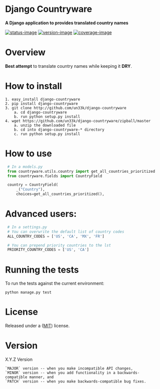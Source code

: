 Django Countryware
====================

**A Django application to provides translated country names**

[![status-image]][status-link]
[![version-image]][version-link]
[![coverage-image]][coverage-link]

Overview
====================

**Best attempt** to translate country names while keeping it **DRY**.


How to install
====================

    1. easy_install django-countryware
    2. pip install django-countryware
    3. git clone http://github.com/un33k/django-countryware
        a. cd django-countryware
        b. run python setup.py install
    4. wget https://github.com/un33k/django-countryware/zipball/master
        a. unzip the downloaded file
        b. cd into django-countryware-* directory
        c. run python setup.py install


How to use
====================

   ```python
    # In a models.py
    from countryware.utils.country import get_all_countries_prioritized
    from countryware.fields import CountryField

    country = CountryField(
        _("Country"),
        choices=get_all_countries_prioritized(),
   ```

Advanced users:
====================

   ```python
    # In a settings.py
    # You can overwrite the default list of country codes
    ALL_COUNTRY_CODES = ['US', 'CA', 'MX', 'FR']

    # You can prepend priority countries to the lst
    PRIORITY_COUNTRY_CODES = ['US', 'CA']
   ```

Running the tests
====================

To run the tests against the current environment:

    python manage.py test


License
====================

Released under a ([MIT](LICENSE)) license.


Version
====================
X.Y.Z Version

    `MAJOR` version -- when you make incompatible API changes,
    `MINOR` version -- when you add functionality in a backwards-compatible manner, and
    `PATCH` version -- when you make backwards-compatible bug fixes.

[status-image]: https://secure.travis-ci.org/un33k/django-countryware.png?branch=master
[status-link]: http://travis-ci.org/un33k/django-countryware?branch=master

[version-image]: https://img.shields.io/pypi/v/django-countryware.svg
[version-link]: https://pypi.python.org/pypi/django-countryware

[coverage-image]: https://coveralls.io/repos/un33k/django-countryware/badge.svg
[coverage-link]: https://coveralls.io/r/un33k/django-countryware

[download-image]: https://img.shields.io/pypi/dm/django-countryware.svg
[download-link]: https://pypi.python.org/pypi/django-countryware
